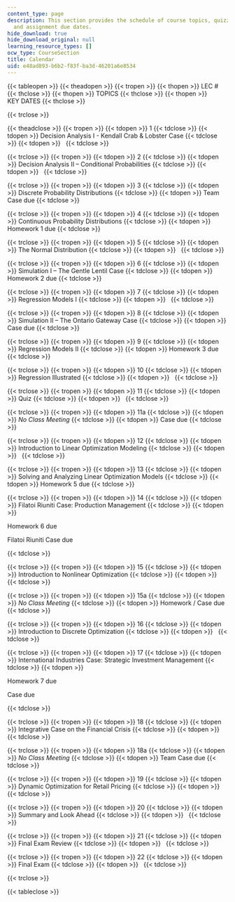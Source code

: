 ```yaml
---
content_type: page
description: This section provides the schedule of course topics, quizzes and exams,
  and assignment due dates.
hide_download: true
hide_download_original: null
learning_resource_types: []
ocw_type: CourseSection
title: Calendar
uid: e48ad893-b6b2-f83f-ba3d-46201a6e8534
---
```


{{< tableopen >}}
{{< theadopen >}}
{{< tropen >}}
{{< thopen >}}
LEC #
{{< thclose >}}
{{< thopen >}}
TOPICS
{{< thclose >}}
{{< thopen >}}
KEY DATES
{{< thclose >}}

{{< trclose >}}

{{< theadclose >}}
{{< tropen >}}
{{< tdopen >}}
1
{{< tdclose >}}
{{< tdopen >}}
Decision Analysis I - Kendall Crab & Lobster Case
{{< tdclose >}}
{{< tdopen >}}
 
{{< tdclose >}}

{{< trclose >}}
{{< tropen >}}
{{< tdopen >}}
2
{{< tdclose >}}
{{< tdopen >}}
Decision Analysis II – Conditional Probabilities
{{< tdclose >}}
{{< tdopen >}}
 
{{< tdclose >}}

{{< trclose >}}
{{< tropen >}}
{{< tdopen >}}
3
{{< tdclose >}}
{{< tdopen >}}
Discrete Probability Distributions
{{< tdclose >}}
{{< tdopen >}}
Team Case due
{{< tdclose >}}

{{< trclose >}}
{{< tropen >}}
{{< tdopen >}}
4
{{< tdclose >}}
{{< tdopen >}}
Continuous Probability Distributions
{{< tdclose >}}
{{< tdopen >}}
Homework 1 due
{{< tdclose >}}

{{< trclose >}}
{{< tropen >}}
{{< tdopen >}}
5
{{< tdclose >}}
{{< tdopen >}}
The Normal Distribution
{{< tdclose >}}
{{< tdopen >}}
 
{{< tdclose >}}

{{< trclose >}}
{{< tropen >}}
{{< tdopen >}}
6
{{< tdclose >}}
{{< tdopen >}}
Simulation I – The Gentle Lentil Case
{{< tdclose >}}
{{< tdopen >}}
Homework 2 due
{{< tdclose >}}

{{< trclose >}}
{{< tropen >}}
{{< tdopen >}}
7
{{< tdclose >}}
{{< tdopen >}}
Regression Models I
{{< tdclose >}}
{{< tdopen >}}
 
{{< tdclose >}}

{{< trclose >}}
{{< tropen >}}
{{< tdopen >}}
8
{{< tdclose >}}
{{< tdopen >}}
Simulation II – The Ontario Gateway Case
{{< tdclose >}}
{{< tdopen >}}
Case due
{{< tdclose >}}

{{< trclose >}}
{{< tropen >}}
{{< tdopen >}}
9
{{< tdclose >}}
{{< tdopen >}}
Regression Models II
{{< tdclose >}}
{{< tdopen >}}
Homework 3 due
{{< tdclose >}}

{{< trclose >}}
{{< tropen >}}
{{< tdopen >}}
10
{{< tdclose >}}
{{< tdopen >}}
Regression Illustrated
{{< tdclose >}}
{{< tdopen >}}
 
{{< tdclose >}}

{{< trclose >}}
{{< tropen >}}
{{< tdopen >}}
11
{{< tdclose >}}
{{< tdopen >}}
Quiz
{{< tdclose >}}
{{< tdopen >}}
 
{{< tdclose >}}

{{< trclose >}}
{{< tropen >}}
{{< tdopen >}}
11a
{{< tdclose >}}
{{< tdopen >}}
_No Class Meeting_
{{< tdclose >}}
{{< tdopen >}}
Case due
{{< tdclose >}}

{{< trclose >}}
{{< tropen >}}
{{< tdopen >}}
12
{{< tdclose >}}
{{< tdopen >}}
Introduction to Linear Optimization Modeling
{{< tdclose >}}
{{< tdopen >}}
 
{{< tdclose >}}

{{< trclose >}}
{{< tropen >}}
{{< tdopen >}}
13
{{< tdclose >}}
{{< tdopen >}}
Solving and Analyzing Linear Optimization Models
{{< tdclose >}}
{{< tdopen >}}
Homework 5 due
{{< tdclose >}}

{{< trclose >}}
{{< tropen >}}
{{< tdopen >}}
14
{{< tdclose >}}
{{< tdopen >}}
Filatoi Riuniti Case: Production Management
{{< tdclose >}}
{{< tdopen >}}


Homework 6 due

Filatoi Riuniti Case due


{{< tdclose >}}

{{< trclose >}}
{{< tropen >}}
{{< tdopen >}}
15
{{< tdclose >}}
{{< tdopen >}}
Introduction to Nonlinear Optimization
{{< tdclose >}}
{{< tdopen >}}
 
{{< tdclose >}}

{{< trclose >}}
{{< tropen >}}
{{< tdopen >}}
15a
{{< tdclose >}}
{{< tdopen >}}
_No Class Meeting_
{{< tdclose >}}
{{< tdopen >}}
Homework / Case due
{{< tdclose >}}

{{< trclose >}}
{{< tropen >}}
{{< tdopen >}}
16
{{< tdclose >}}
{{< tdopen >}}
Introduction to Discrete Optimization
{{< tdclose >}}
{{< tdopen >}}
 
{{< tdclose >}}

{{< trclose >}}
{{< tropen >}}
{{< tdopen >}}
17
{{< tdclose >}}
{{< tdopen >}}
International Industries Case: Strategic Investment Management
{{< tdclose >}}
{{< tdopen >}}


Homework 7 due

Case due


{{< tdclose >}}

{{< trclose >}}
{{< tropen >}}
{{< tdopen >}}
18
{{< tdclose >}}
{{< tdopen >}}
Integrative Case on the Financial Crisis
{{< tdclose >}}
{{< tdopen >}}
 
{{< tdclose >}}

{{< trclose >}}
{{< tropen >}}
{{< tdopen >}}
18a
{{< tdclose >}}
{{< tdopen >}}
_No Class Meeting_
{{< tdclose >}}
{{< tdopen >}}
Team Case due
{{< tdclose >}}

{{< trclose >}}
{{< tropen >}}
{{< tdopen >}}
19
{{< tdclose >}}
{{< tdopen >}}
Dynamic Optimization for Retail Pricing
{{< tdclose >}}
{{< tdopen >}}
 
{{< tdclose >}}

{{< trclose >}}
{{< tropen >}}
{{< tdopen >}}
20
{{< tdclose >}}
{{< tdopen >}}
Summary and Look Ahead
{{< tdclose >}}
{{< tdopen >}}
 
{{< tdclose >}}

{{< trclose >}}
{{< tropen >}}
{{< tdopen >}}
21
{{< tdclose >}}
{{< tdopen >}}
Final Exam Review
{{< tdclose >}}
{{< tdopen >}}
 
{{< tdclose >}}

{{< trclose >}}
{{< tropen >}}
{{< tdopen >}}
22
{{< tdclose >}}
{{< tdopen >}}
Final Exam
{{< tdclose >}}
{{< tdopen >}}
 
{{< tdclose >}}

{{< trclose >}}

{{< tableclose >}}